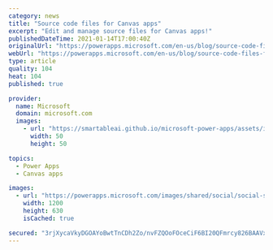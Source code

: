 ```yaml
---
category: news
title: "Source code files for Canvas apps"
excerpt: "Edit and manage source files for Canvas apps!"
publishedDateTime: 2021-01-14T17:00:40Z
originalUrl: "https://powerapps.microsoft.com/en-us/blog/source-code-files-for-canvas-apps/"
webUrl: "https://powerapps.microsoft.com/en-us/blog/source-code-files-for-canvas-apps/"
type: article
quality: 104
heat: 104
published: true

provider:
  name: Microsoft
  domain: microsoft.com
  images:
    - url: "https://smartableai.github.io/microsoft-power-apps/assets/images/organizations/microsoft.com-50x50.jpg"
      width: 50
      height: 50

topics:
  - Power Apps
  - Canvas apps

images:
  - url: "https://powerapps.microsoft.com/images/shared/social/social-share-post-ignite.png"
    width: 1200
    height: 630
    isCached: true

secured: "3rjXycaVkyDGOAYoBwtTnCDh2Zo/nvFZQOoFOceCiF6BI20QFmrcy826BAAVxF4u/rRT9E6Qxg2Bl9RVkmATGHI69dZPb0OyL7lron2Ck76jhNJKQMEtWPSdUUlwxOs/BaXGu1oQxOibaRInFF8tfXiGTBHq1pdnTaGJU3v6najP4KTSw1iQpEENCBzKHGKUTTYu4FByI88QVlEavImJop1Es/8vkm1wPpwidvpBzieppISsHfLLfU9pMcN32BDaTbiXXhm7omk7ocSyCuTzIwr/okP/K6FmbbO4H0Qf0h5KSRsR18fXYpJutaOhFP/mexWkiUFwnRFSbv8+dz2HB9c/rKJMnlU1UVSW5mrGbaE=;oFzHsghLGXjPgB6Pce2Gfg=="
---
```



